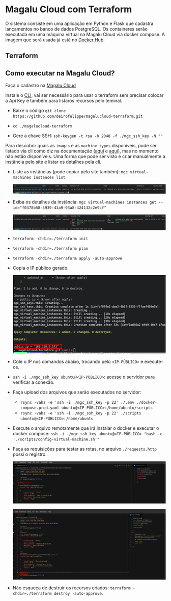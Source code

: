 # Magalu Cloud com Terraform

O sistema consiste em uma aplicação em Python e Flask que cadastra lançamentos no banco de dados PostgreSQL. Os containeres serão executada em uma máquina virtual na Magalu Cloud via docker compose. A imagem que será usada já está no [Docker Hub](https://hub.docker.com/r/deirofelippe/magalucloud-terraform).

## Terraform

## Como executar na Magalu Cloud?

Faça o cadastro na [Magalu Cloud](https://magalu.cloud/)

Instale o [CLI](https://docs.magalu.cloud/docs/devops-tools/cli-mgc/overview), vai ser necessário para usar o terraform sem precisar colocar a Api Key e também para listaros recursos pelo teminal.

- Baixe o código `git clone https://github.com/deirofelippe/magalucloud-terraform.git`

- `cd ./magalucloud-terraform`

- Gere a chave SSH: `ssh-keygen -t rsa -b 2048 -f ./mgc_ssh_key -N ""`

Para descobrir quais as `images` e as `machine types` disponíveis, pode ser listado via cli como diz na documentação ([aqui](https://docs.magalu.cloud/docs/computing/virtual-machine/how-to/images/list-images) e [aqui](https://docs.magalu.cloud/docs/computing/virtual-machine/how-to/machine-types/list-machines-types)), mas no momento não estão disponíveis. Uma forma que pode ser visto é criar manualmente a instância pelo site e listar os detalhes pela cli.

- Liste as instâncias (pode copiar pelo site também): `mgc virtual-machines instances list`

  ![](./images/img-4.png)

- Exiba os detalhes da instância: `mgc virtual-machines instances get --id="f0378b58-5939-43a9-93a8-424132c2e9cf"`

  ![](./images/img-5.png)

- `terraform -chdir=./terraform init`

- `terraform -chdir=./terraform plan`

- `terraform -chdir=./terraform apply -auto-approve`

- Copia o IP público gerado.

  ![](./images/img-1.png)

- Cole o IP nos comandos abaixo, trocando pelo `<IP-PÚBLICO>` e execute-os.

- `ssh -i ./mgc_ssh_key ubuntu@<IP-PÚBLICO>`: acesse o servidor para verificar a conexão.

- Faça upload dos arquivos que serão executados no servidor:

  - `rsync -vahz -e 'ssh -i ./mgc_ssh_key -p 22' ./.env ./docker-compose.prod.yaml ubuntu@<IP-PÚBLICO>:/home/ubuntu/scripts`
  - `rsync -vahz -e 'ssh -i ./mgc_ssh_key -p 22' ./scripts ubuntu@<IP-PÚBLICO>:/home/ubuntu`

- Execute o arquivo remotamente que irá instalar o docker e executar o docker compose: `ssh -i ./mgc_ssh_key ubuntu@<IP-PÚBLICO> "bash -c './scripts/config-virtual-machine.sh'"`

- Faça as requisições para testar as rotas, no arquivo `./requests.http` possi o registro.

  ![](./images/img-2.png)

  ![](./images/img-3.png)

- Não esqueça de destruir os recursos criados: `terraform -chdir=./terraform destroy -auto-approve`.
